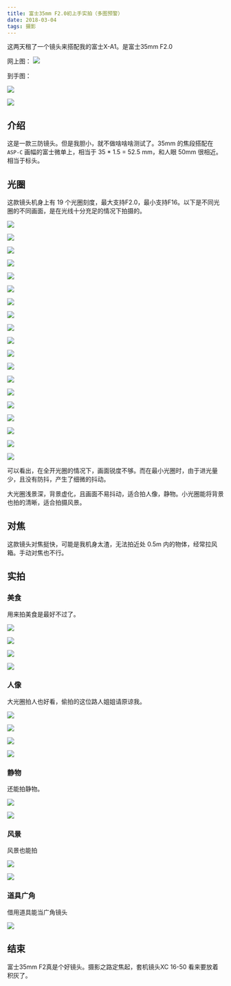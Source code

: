 ```yaml
---
title: 富士35mm F2.0初上手实拍（多图预警）
date: 2018-03-04
tags: 摄影
---
```


这两天租了一个镜头来搭配我的富士X-A1。是富士35mm F2.0

<!--more-->

网上图：
![](http://7xn2lr.com1.z0.glb.clouddn.com/camera/%E5%B1%8F%E5%B9%95%E5%BF%AB%E7%85%A7%202018-03-04%20%E4%B8%8B%E5%8D%887.26.42.png?imageView2/2/w/1000/h/700/interlace/1/q/100|watermark/2/text/RmVuZw==/font/5b6u6L2v6ZuF6buR/fontsize/600/fill/I0ZGRkZGRg==/dissolve/100/gravity/SouthEast/dx/10/dy/10|imageslim)

到手图：

![](http://7xn2lr.com1.z0.glb.clouddn.com/camera/IMG_20180304_192926_Bokeh_01.jpg?imageView2/2/w/1000/h/700/interlace/1/q/100|watermark/2/text/RmVuZw==/font/5b6u6L2v6ZuF6buR/fontsize/600/fill/I0ZGRkZGRg==/dissolve/100/gravity/SouthEast/dx/10/dy/10|imageslim)

![](http://7xn2lr.com1.z0.glb.clouddn.com/camera/IMG_20180301_141503_mh1519885371176_01.jpg?imageView2/2/w/1000/h/700/interlace/1/q/100|watermark/2/text/RmVuZw==/font/5b6u6L2v6ZuF6buR/fontsize/600/fill/I0ZGRkZGRg==/dissolve/100/gravity/SouthEast/dx/10/dy/10|imageslim)

## 介绍

这是一款三防镜头。但是我胆小，就不做啥啥啥测试了。35mm 的焦段搭配在 `ASP-C` 画幅的富士微单上，相当于 35 * 1.5 = 52.5 mm，和人眼 50mm 很相近。相当于标头。

## 光圈

这款镜头机身上有 19 个光圈刻度，最大支持F2.0，最小支持F16。以下是不同光圈的不同画面，是在光线十分充足的情况下拍摄的。

![](http://7xn2lr.com1.z0.glb.clouddn.com/camera/DSCF2263%E5%89%AF%E6%9C%AC.jpg?imageView2/2/w/1000/h/700/interlace/1/q/100|watermark/2/text/RmVuZw==/font/5b6u6L2v6ZuF6buR/fontsize/600/fill/I0ZGRkZGRg==/dissolve/100/gravity/SouthEast/dx/10/dy/10|imageslim)

![](http://7xn2lr.com1.z0.glb.clouddn.com/camera/DSCF2245%E5%89%AF%E6%9C%AC.jpg?imageView2/2/w/1000/h/700/interlace/1/q/100|watermark/2/text/RmVuZw==/font/5b6u6L2v6ZuF6buR/fontsize/600/fill/I0ZGRkZGRg==/dissolve/100/gravity/SouthEast/dx/10/dy/10|imageslim)

![](http://7xn2lr.com1.z0.glb.clouddn.com/camera/DSCF2246%E5%89%AF%E6%9C%AC.jpg?imageView2/2/w/1000/h/700/interlace/1/q/100|watermark/2/text/RmVuZw==/font/5b6u6L2v6ZuF6buR/fontsize/600/fill/I0ZGRkZGRg==/dissolve/100/gravity/SouthEast/dx/10/dy/10|imageslim)

![](http://7xn2lr.com1.z0.glb.clouddn.com/camera/DSCF2247%E5%89%AF%E6%9C%AC.jpg?imageView2/2/w/1000/h/700/interlace/1/q/100|watermark/2/text/RmVuZw==/font/5b6u6L2v6ZuF6buR/fontsize/600/fill/I0ZGRkZGRg==/dissolve/100/gravity/SouthEast/dx/10/dy/10|imageslim)

![](http://7xn2lr.com1.z0.glb.clouddn.com/camera/DSCF2248%E5%89%AF%E6%9C%AC.jpg?imageView2/2/w/1000/h/700/interlace/1/q/100|watermark/2/text/RmVuZw==/font/5b6u6L2v6ZuF6buR/fontsize/600/fill/I0ZGRkZGRg==/dissolve/100/gravity/SouthEast/dx/10/dy/10|imageslim)

![](http://7xn2lr.com1.z0.glb.clouddn.com/camera/DSCF2249%E5%89%AF%E6%9C%AC.jpg?imageView2/2/w/1000/h/700/interlace/1/q/100|watermark/2/text/RmVuZw==/font/5b6u6L2v6ZuF6buR/fontsize/600/fill/I0ZGRkZGRg==/dissolve/100/gravity/SouthEast/dx/10/dy/10|imageslim)


![](http://7xn2lr.com1.z0.glb.clouddn.com/camera/DSCF2250%E5%89%AF%E6%9C%AC.jpg?imageView2/2/w/1000/h/700/interlace/1/q/100|watermark/2/text/RmVuZw==/font/5b6u6L2v6ZuF6buR/fontsize/600/fill/I0ZGRkZGRg==/dissolve/100/gravity/SouthEast/dx/10/dy/10|imageslim)

![](http://7xn2lr.com1.z0.glb.clouddn.com/camera/DSCF2251%E5%89%AF%E6%9C%AC.jpg?imageView2/2/w/1000/h/700/interlace/1/q/100|watermark/2/text/RmVuZw==/font/5b6u6L2v6ZuF6buR/fontsize/600/fill/I0ZGRkZGRg==/dissolve/100/gravity/SouthEast/dx/10/dy/10|imageslim)

![](http://7xn2lr.com1.z0.glb.clouddn.com/camera/DSCF2252%E5%89%AF%E6%9C%AC.jpg?imageView2/2/w/1000/h/700/interlace/1/q/100|watermark/2/text/RmVuZw==/font/5b6u6L2v6ZuF6buR/fontsize/600/fill/I0ZGRkZGRg==/dissolve/100/gravity/SouthEast/dx/10/dy/10|imageslim)


![](http://7xn2lr.com1.z0.glb.clouddn.com/camera/DSCF2253%E5%89%AF%E6%9C%AC.jpg?imageView2/2/w/1000/h/700/interlace/1/q/100|watermark/2/text/RmVuZw==/font/5b6u6L2v6ZuF6buR/fontsize/600/fill/I0ZGRkZGRg==/dissolve/100/gravity/SouthEast/dx/10/dy/10|imageslim)

![](http://7xn2lr.com1.z0.glb.clouddn.com/camera/DSCF2254%E5%89%AF%E6%9C%AC.jpg?imageView2/2/w/1000/h/700/interlace/1/q/100|watermark/2/text/RmVuZw==/font/5b6u6L2v6ZuF6buR/fontsize/600/fill/I0ZGRkZGRg==/dissolve/100/gravity/SouthEast/dx/10/dy/10|imageslim)

![](http://7xn2lr.com1.z0.glb.clouddn.com/camera/DSCF2255%E5%89%AF%E6%9C%AC.jpg?imageView2/2/w/1000/h/700/interlace/1/q/100|watermark/2/text/RmVuZw==/font/5b6u6L2v6ZuF6buR/fontsize/600/fill/I0ZGRkZGRg==/dissolve/100/gravity/SouthEast/dx/10/dy/10|imageslim)

![](http://7xn2lr.com1.z0.glb.clouddn.com/camera/DSCF2256%E5%89%AF%E6%9C%AC.jpg?imageView2/2/w/1000/h/700/interlace/1/q/100|watermark/2/text/RmVuZw==/font/5b6u6L2v6ZuF6buR/fontsize/600/fill/I0ZGRkZGRg==/dissolve/100/gravity/SouthEast/dx/10/dy/10|imageslim)

![](http://7xn2lr.com1.z0.glb.clouddn.com/camera/DSCF2257%E5%89%AF%E6%9C%AC.jpg?imageView2/2/w/1000/h/700/interlace/1/q/100|watermark/2/text/RmVuZw==/font/5b6u6L2v6ZuF6buR/fontsize/600/fill/I0ZGRkZGRg==/dissolve/100/gravity/SouthEast/dx/10/dy/10|imageslim)

![](http://7xn2lr.com1.z0.glb.clouddn.com/camera/DSCF2258%E5%89%AF%E6%9C%AC.jpg?imageView2/2/w/1000/h/700/interlace/1/q/100|watermark/2/text/RmVuZw==/font/5b6u6L2v6ZuF6buR/fontsize/600/fill/I0ZGRkZGRg==/dissolve/100/gravity/SouthEast/dx/10/dy/10|imageslim)

![](http://7xn2lr.com1.z0.glb.clouddn.com/camera/DSCF2259%E5%89%AF%E6%9C%AC.jpg?imageView2/2/w/1000/h/700/interlace/1/q/100|watermark/2/text/RmVuZw==/font/5b6u6L2v6ZuF6buR/fontsize/600/fill/I0ZGRkZGRg==/dissolve/100/gravity/SouthEast/dx/10/dy/10|imageslim)

![](http://7xn2lr.com1.z0.glb.clouddn.com/camera/DSCF2260%E5%89%AF%E6%9C%AC.jpg?imageView2/2/w/1000/h/700/interlace/1/q/100|watermark/2/text/RmVuZw==/font/5b6u6L2v6ZuF6buR/fontsize/600/fill/I0ZGRkZGRg==/dissolve/100/gravity/SouthEast/dx/10/dy/10|imageslim)

![](http://7xn2lr.com1.z0.glb.clouddn.com/camera/DSCF2261%E5%89%AF%E6%9C%AC.jpg?imageView2/2/w/1000/h/700/interlace/1/q/100|watermark/2/text/RmVuZw==/font/5b6u6L2v6ZuF6buR/fontsize/600/fill/I0ZGRkZGRg==/dissolve/100/gravity/SouthEast/dx/10/dy/10|imageslim)

![](http://7xn2lr.com1.z0.glb.clouddn.com/camera/DSCF2262%E5%89%AF%E6%9C%AC.jpg?imageView2/2/w/1000/h/700/interlace/1/q/100|watermark/2/text/RmVuZw==/font/5b6u6L2v6ZuF6buR/fontsize/600/fill/I0ZGRkZGRg==/dissolve/100/gravity/SouthEast/dx/10/dy/10|imageslim)

可以看出，在全开光圈的情况下，画面锐度不够。而在最小光圈时，由于进光量少，且没有防抖，产生了细微的抖动。

大光圈浅景深，背景虚化，且画面不易抖动，适合拍人像，静物。小光圈能将背景也拍的清晰，适合拍摄风景。

## 对焦

这款镜头对焦挺快，可能是我机身太渣，无法拍近处 0.5m 内的物体，经常拉风箱。手动对焦也不行。

## 实拍
### 美食
用来拍美食是最好不过了。

![](http://7xn2lr.com1.z0.glb.clouddn.com/camera/DSCF2141.JPG?imageView2/2/w/1000/h/700/interlace/1/q/100|watermark/2/text/RmVuZw==/font/5b6u6L2v6ZuF6buR/fontsize/600/fill/I0ZGRkZGRg==/dissolve/100/gravity/SouthEast/dx/10/dy/10|imageslim)

![](http://7xn2lr.com1.z0.glb.clouddn.com/camera/DSCF2134.JPG?imageView2/2/w/1000/h/700/interlace/1/q/100|watermark/2/text/RmVuZw==/font/5b6u6L2v6ZuF6buR/fontsize/600/fill/I0ZGRkZGRg==/dissolve/100/gravity/SouthEast/dx/10/dy/10|imageslim)

![](http://7xn2lr.com1.z0.glb.clouddn.com/camera/DSCF2142.JPG?imageView2/2/w/1000/h/700/interlace/1/q/100|watermark/2/text/RmVuZw==/font/5b6u6L2v6ZuF6buR/fontsize/600/fill/I0ZGRkZGRg==/dissolve/100/gravity/SouthEast/dx/10/dy/10|imageslim)

![](http://7xn2lr.com1.z0.glb.clouddn.com/DSCF2399_1.JPG?imageView2/2/w/1000/h/700/interlace/1/q/100|watermark/2/text/RmVuZw==/font/5b6u6L2v6ZuF6buR/fontsize/600/fill/I0ZGRkZGRg==/dissolve/100/gravity/SouthEast/dx/10/dy/10|imageslim)

### 人像
大光圈拍人也好看，偷拍的这位路人姐姐请原谅我。

![](http://7xn2lr.com1.z0.glb.clouddn.com/camera/DSCF2240.JPG?imageView2/2/w/1000/h/700/interlace/1/q/100|watermark/2/text/RmVuZw==/font/5b6u6L2v6ZuF6buR/fontsize/600/fill/I0ZGRkZGRg==/dissolve/100/gravity/SouthEast/dx/10/dy/10|imageslim)


![](http://7xn2lr.com1.z0.glb.clouddn.com/DSCF2332_1.JPG?imageView2/2/w/1000/h/700/interlace/1/q/100|watermark/2/text/RmVuZw==/font/5b6u6L2v6ZuF6buR/fontsize/600/fill/I0ZGRkZGRg==/dissolve/100/gravity/SouthEast/dx/10/dy/10|imageslim)

![](http://7xn2lr.com1.z0.glb.clouddn.com/DSCF2362_1.JPG?imageView2/2/w/1000/h/700/interlace/1/q/100|watermark/2/text/RmVuZw==/font/5b6u6L2v6ZuF6buR/fontsize/600/fill/I0ZGRkZGRg==/dissolve/100/gravity/SouthEast/dx/10/dy/10|imageslim)


![](http://7xn2lr.com1.z0.glb.clouddn.com/camera/DSCF2351.JPG?imageView2/2/w/1000/h/700/interlace/1/q/100|watermark/2/text/RmVuZw==/font/5b6u6L2v6ZuF6buR/fontsize/600/fill/I0ZGRkZGRg==/dissolve/100/gravity/SouthEast/dx/10/dy/10|imageslim)

### 静物
还能拍静物。

![](http://7xn2lr.com1.z0.glb.clouddn.com/DSCF2300_1.JPG?imageView2/2/w/1000/h/700/interlace/1/q/100|watermark/2/text/RmVuZw==/font/5b6u6L2v6ZuF6buR/fontsize/600/fill/I0ZGRkZGRg==/dissolve/100/gravity/SouthEast/dx/10/dy/10|imageslim)

![](http://7xn2lr.com1.z0.glb.clouddn.com/camera/DSCF2310.JPG?imageView2/2/w/1000/h/700/interlace/1/q/100|watermark/2/text/RmVuZw==/font/5b6u6L2v6ZuF6buR/fontsize/600/fill/I0ZGRkZGRg==/dissolve/100/gravity/SouthEast/dx/10/dy/10|imageslim)

### 风景
风景也能拍

![](http://7xn2lr.com1.z0.glb.clouddn.com/DSCF2329_1.JPG?imageView2/2/w/1000/h/700/interlace/1/q/100|watermark/2/text/RmVuZw==/font/5b6u6L2v6ZuF6buR/fontsize/600/fill/I0ZGRkZGRg==/dissolve/100/gravity/SouthEast/dx/10/dy/10|imageslim)

![](http://7xn2lr.com1.z0.glb.clouddn.com/DSCF2238_1.JPG?imageView2/2/w/1000/h/700/interlace/1/q/100|watermark/2/text/RmVuZw==/font/5b6u6L2v6ZuF6buR/fontsize/600/fill/I0ZGRkZGRg==/dissolve/100/gravity/SouthEast/dx/10/dy/10|imageslim)

### 道具广角
借用道具能当广角镜头

![](http://7xn2lr.com1.z0.glb.clouddn.com/DSCF2389_1.JPG?imageView2/2/w/1000/h/700/interlace/1/q/100|watermark/2/text/RmVuZw==/font/5b6u6L2v6ZuF6buR/fontsize/600/fill/I0ZGRkZGRg==/dissolve/100/gravity/SouthEast/dx/10/dy/10|imageslim)

## 结束
富士35mm F2真是个好镜头。摄影之路定焦起，套机镜头XC 16-50 看来要放着积灰了。

